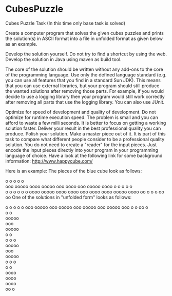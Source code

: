 # CubesPuzzle
Cubes Puzzle Task (In this time only base task is solved)

Create a computer program that solves the given cubes puzzles and prints the solution(s) in ASCII format into a file in unfolded format as given below as an example.

Develop the solution yourself. Do not try to find a shortcut by using the web.
Develop the solution in Java using maven as build tool.

The core of the solution should be written without any add-ons to the core of the programming language. Use only the defined language standard (e.g. you can use all features that you find in a standard Sun JDK). This means that you can use external libraries, but your program should still produce the wanted solutions after removing those parts. For example, if you would decide to use a logging library then your program would still work correctly after removing all parts that use the logging library. You can also use JUnit.

Optimize for speed of development and quality of development. Do not optimize for runtime execution speed. The problem is small and you can afford to waste a few milli seconds. It is better to focus on getting a working solution faster.
Deliver your result in the best professional quality you can produce. Polish your solution. Make a master piece out of it. It is part of this task to compare what different people consider to be a professional quality solution.
You do not need to create a "reader" for the input pieces. Just encode the input pieces directly into your program in your programming language of choice.
Have a look at the following link for some background information: http://www.happycube.com/

Here is an example: The pieces of the blue cube look as follows:

  o  o o o  o  
 ooo ooooo oooo
ooooo ooo oooo 
 ooo ooooo oooo
  o  o o o  o  
 o o  o o  o o 
oooo ooooo oooo
 oooo ooo oooo 
oooo ooooo oooo
oo o o o  oo oo
One of the solutions in "unfolded form" looks as follows:

  o    o o o o 
 ooo ooooo ooo 
ooooo ooo ooooo
 ooo ooooo ooo 
  o   o oo  o  
     o o       
     ooooo     
      ooo      
     ooooo     
      o o      
     o o o     
     ooooo     
      ooo      
     ooooo     
     o o o     
      o o      
     oooo      
      oooo     
     oooo      
     oo o      
